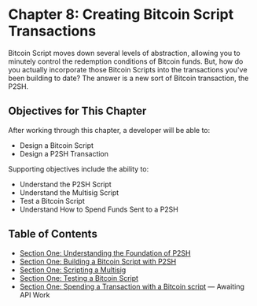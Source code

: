 # Chapter 8: Creating Bitcoin Script Transactions

Bitcoin Script moves down several levels of abstraction, allowing you to minutely control the redemption conditions of Bitcoin funds. But, how do you actually incorporate those Bitcoin Scripts into the transactions you've been building to date? The answer is a new sort of Bitcoin transaction, the P2SH.

## Objectives for This Chapter

After working through this chapter, a developer will be able to:

   * Design a Bitcoin Script
   * Design a P2SH Transaction
   
Supporting objectives include the ability to:

   * Understand the P2SH Script
   * Understand the Multisig Script
   * Test a Bitcoin Script
   * Understand How to Spend Funds Sent to a P2SH
   
## Table of Contents

* [Section One: Understanding the Foundation of P2SH](8_1_Understanding_the_Foundation_of_P2SH.md)
* [Section One: Building a Bitcoin Script with P2SH](8_2_Building_a_Bitcoin_Script_with_P2SH.md)
* [Section One: Scripting a Multisig](8_3_Scripting_a_Multisig.md)
* [Section One: Testing a Bitcoin Script](8_4_Testing_a_Bitcoin_Script.md)
* [Section One: Spending a Transaction with a Bitcoin script](8_5_Spending_a_Transaction_with_a_Bitcoin_script.md) — Awaiting API Work

